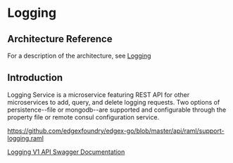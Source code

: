 # Logging

## Architecture Reference

For a description of the architecture, see
[Logging](../../microservices/support/logging/Ch-Logging.md)
## Introduction

Logging Service is a microservice featuring REST API for other
microservices to add, query, and delete logging requests. Two options of
persistence\--file or mongodb\--are supported and configurable through
the property file or remote consul configuration service.

<https://github.com/edgexfoundry/edgex-go/blob/master/api/raml/support-logging.raml>

[Logging V1 API Swagger Documentation](https://app.swaggerhub.com/apis-docs/EdgeXFoundry1/support-logging/1.1.0)
<!-- [Logging API HTML Documentation](support-logging.html) -->
